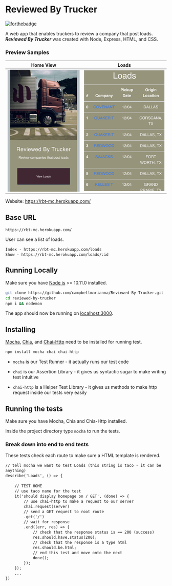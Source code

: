 # Reviewed By Trucker

[![forthebadge](https://forthebadge.com/images/badges/made-with-javascript.svg)](https://forthebadge.com)


A web app that enables truckers to review a company that post loads. **_Reviewed By Trucker_** was created with Node, Express, HTML, and CSS.

### Preview Samples
| Home View | Loads |
| --- | --- |
|![Product Screenshot 1](public/img/screenshot1.jpg) | ![Product Screenshot 2](public/img/screenshot2.jpg) |

Website: https://rbt-mc.herokuapp.com/

## Base URL

```
https://rbt-mc.herokuapp.com/
```

User can see a list of loads.

```
Index - https://rbt-mc.herokuapp.com/loads
Show - https://rbt-mc.herokuapp.com/loads/:id
```

## Running Locally
Make sure you have [Node.js](http://nodejs.org/) >= 10.11.0 installed.

```sh
git clone https://github.com/campbellmarianna/Reviewed-By-Trucker.git
cd reviewed-by-trucker
npm i && nodemon
```

The app should now be running on [localhost:3000](http://localhost:3000/).

## Installing
[Mocha](https://mochajs.org/), [Chia](https://www.chaijs.com/), and [Chai-Http](https://github.com/chaijs/chai-http) need to be installed for running test.

```sh
npm install mocha chai chai-http
```

- `mocha` is our Test Runner - it actually runs our test code

- `chai` is our Assertion Library - it gives us syntactic sugar to make writing test intuitive

- `chai-http` is a Helper Test Library - it gives us methods to make http request inside our tests very easily

## Running the tests

Make sure you have Mocha, Chia and Chia-Http installed.

Inside the project directory type `mocha` to run the tests.

### Break down into end to end tests

These tests check each route to make sure a HTML template is rendered.

```
// tell mocha we want to test Loads (this string is taco - it can be anything)
describe('Loads', () => {

    // TEST HOME
    // use taco name for the test
    it('should display homepage on / GET', (done) => {
        // use chai-http to make a request to our server
        chai.request(server)
        // send a GET request to root route
        .get('/')
        // wait for response
        .end((err, res) => {
            // check that the response status is == 200 (success)
            res.should.have.status(200);
            // check that the response is a type html
            res.should.be.html;
            // end this test and move onto the next
            done();
        });
    });
    ...
})
```
